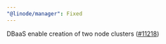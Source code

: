 ```yaml
---
"@linode/manager": Fixed
---
```


DBaaS enable creation of two node clusters ([#11218](https://github.com/linode/manager/pull/11218))
